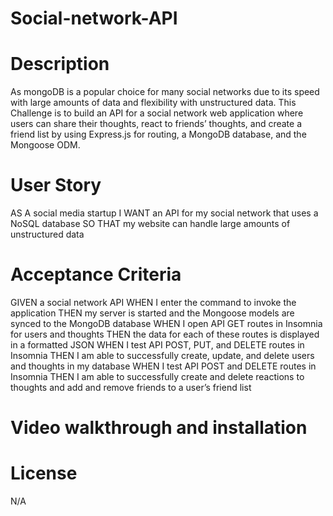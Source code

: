 # Social-network-API

# Description
As mongoDB is a popular choice for many social networks due to its speed with large amounts of data and flexibility with unstructured data.
This Challenge is to build an API for a social network web application where users can share their thoughts, react to friends’ thoughts, and create a friend list by using Express.js for routing, a MongoDB database, and the Mongoose ODM.

# User Story
AS A social media startup
I WANT an API for my social network that uses a NoSQL database
SO THAT my website can handle large amounts of unstructured data

# Acceptance Criteria
GIVEN a social network API
WHEN I enter the command to invoke the application
THEN my server is started and the Mongoose models are synced to the MongoDB database
WHEN I open API GET routes in Insomnia for users and thoughts
THEN the data for each of these routes is displayed in a formatted JSON
WHEN I test API POST, PUT, and DELETE routes in Insomnia
THEN I am able to successfully create, update, and delete users and thoughts in my database
WHEN I test API POST and DELETE routes in Insomnia
THEN I am able to successfully create and delete reactions to thoughts and add and remove friends to a user’s friend list

# Video walkthrough and installation


# License
N/A